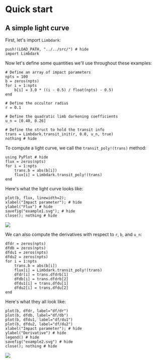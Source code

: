 # Quick start


## A simple light curve

First, let's import `Limbdark`:

```@example 1
push!(LOAD_PATH, "../../src/") # hide
import Limbdark
```

Now let's define some quantities we'll use throughout these
examples:

```@example 1
# Define an array of impact parameters
npts = 100
b = zeros(npts)
for i = 1:npts
    b[i] = 3.0 * ((i - 0.5) / float(npts) - 0.5)
end

# Define the occultor radius
r = 0.1

# Define the quadratic limb darkening coefficients
u_n = [0.40, 0.26]

# Define the struct to hold the transit info
trans = Limbdark.transit_init(r, 0.0, u_n, true)
nothing # hide
```

To compute a light curve, we call the
`transit_poly!(trans)` method:

```@example 1
using PyPlot # hide
flux = zeros(npts)
for i = 1:npts
    trans.b = abs(b[i])
    flux[i] = Limbdark.transit_poly!(trans)
end
```

Here's what the light curve looks like:

```@example 1
plot(b, flux, linewidth=2);
xlabel("Impact parameter"); # hide
ylabel("Flux") # hide
savefig("example1.svg"); # hide
close(); nothing # hide
```
![](example1.svg)

We can also compute the derivatives with respect to
`r`, `b`, and `u_n`:

```@example 1
dfdr = zeros(npts)
dfdb = zeros(npts)
dfdu1 = zeros(npts)
dfdu2 = zeros(npts)
for i = 1:npts
    trans.b = abs(b[i])
    flux[i] = Limbdark.transit_poly!(trans)
    dfdr[i] = trans.dfdrb[1]
    dfdb[i] = trans.dfdrb[2]
    dfdu1[i] = trans.dfdu[1]
    dfdu2[i] = trans.dfdu[2]
end
```

Here's what they all look like:

```@example 1
plot(b, dfdr, label="df/dr")
plot(b, dfdb, label="df/db")
plot(b, dfdu1, label="df/du1")
plot(b, dfdu2, label="df/du2")
xlabel("Impact parameter"); # hide
ylabel("Derivative") # hide
legend() # hide
savefig("example2.svg") # hide
close(); nothing # hide
```
![](example2.svg)